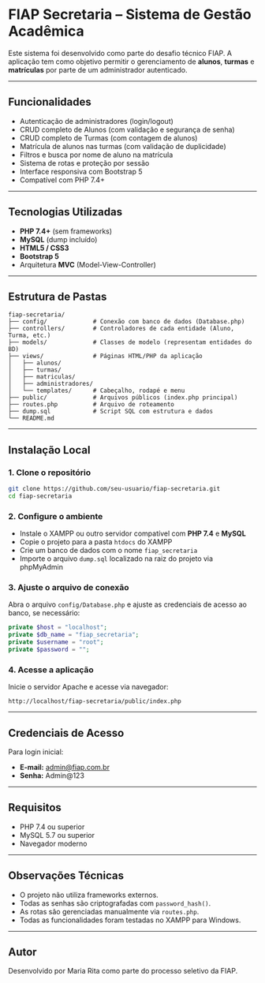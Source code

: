 # FIAP Secretaria – Sistema de Gestão Acadêmica

Este sistema foi desenvolvido como parte do desafio técnico FIAP. A aplicação tem como objetivo permitir o gerenciamento de **alunos**, **turmas** e **matrículas** por parte de um administrador autenticado.

---

## Funcionalidades

- Autenticação de administradores (login/logout)
- CRUD completo de Alunos (com validação e segurança de senha)
- CRUD completo de Turmas (com contagem de alunos)
- Matrícula de alunos nas turmas (com validação de duplicidade)
- Filtros e busca por nome de aluno na matrícula
- Sistema de rotas e proteção por sessão
- Interface responsiva com Bootstrap 5
- Compatível com PHP 7.4+

---

## Tecnologias Utilizadas

- **PHP 7.4+** (sem frameworks)
- **MySQL** (dump incluído)
- **HTML5 / CSS3**
- **Bootstrap 5**
- Arquitetura **MVC** (Model-View-Controller)

---

## Estrutura de Pastas

```
fiap-secretaria/
├── config/             # Conexão com banco de dados (Database.php)
├── controllers/        # Controladores de cada entidade (Aluno, Turma, etc.)
├── models/             # Classes de modelo (representam entidades do BD)
├── views/              # Páginas HTML/PHP da aplicação
│   ├── alunos/
│   ├── turmas/
│   ├── matriculas/
│   ├── administradores/
│   └── templates/      # Cabeçalho, rodapé e menu
├── public/             # Arquivos públicos (index.php principal)
├── routes.php          # Arquivo de roteamento
├── dump.sql            # Script SQL com estrutura e dados
└── README.md
```

---

## Instalação Local

### 1. Clone o repositório

```bash
git clone https://github.com/seu-usuario/fiap-secretaria.git
cd fiap-secretaria
```

### 2. Configure o ambiente

- Instale o XAMPP ou outro servidor compatível com **PHP 7.4** e **MySQL**
- Copie o projeto para a pasta `htdocs` do XAMPP
- Crie um banco de dados com o nome `fiap_secretaria`
- Importe o arquivo `dump.sql` localizado na raiz do projeto via phpMyAdmin

### 3. Ajuste o arquivo de conexão

Abra o arquivo `config/Database.php` e ajuste as credenciais de acesso ao banco, se necessário:

```php
private $host = "localhost";
private $db_name = "fiap_secretaria";
private $username = "root";
private $password = "";
```

### 4. Acesse a aplicação

Inicie o servidor Apache e acesse via navegador:

```
http://localhost/fiap-secretaria/public/index.php
```

---

## Credenciais de Acesso

Para login inicial:

- **E-mail:** admin@fiap.com.br
- **Senha:** Admin@123

---

## Requisitos

- PHP 7.4 ou superior
- MySQL 5.7 ou superior
- Navegador moderno

---

## Observações Técnicas

- O projeto não utiliza frameworks externos.
- Todas as senhas são criptografadas com `password_hash()`.
- As rotas são gerenciadas manualmente via `routes.php`.
- Todas as funcionalidades foram testadas no XAMPP para Windows.

---

## Autor

Desenvolvido por Maria Rita como parte do processo seletivo da FIAP.
